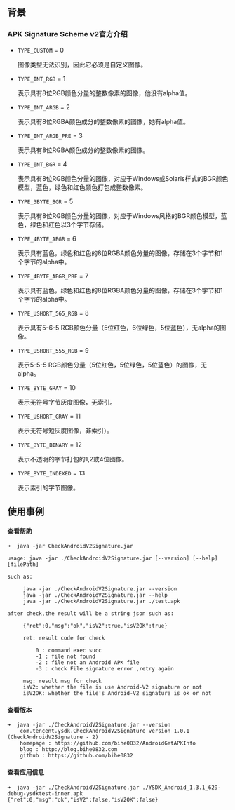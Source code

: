 ## 背景

### APK Signature Scheme v2官方介绍


- `TYPE_CUSTOM` = 0

	图像类型无法识别，因此它必须是自定义图像。
	
- `TYPE_INT_RGB` = 1

	表示具有8位RGB颜色分量的整数像素的图像，他没有alpha值。

- `TYPE_INT_ARGB` = 2

	表示具有8位RGBA颜色成分的整数像素的图像，她有alpha值。
	
- `TYPE_INT_ARGB_PRE` = 3

	表示具有8位RGBA颜色成分的整数像素的图像。
	
- `TYPE_INT_BGR` = 4

	表示具有8位RGB颜色分量的图像，对应于Windows或Solaris样式的BGR颜色模型，蓝色，绿色和红色颜色打包成整数像素。
		
- `TYPE_3BYTE_BGR` = 5

	表示具有8位RGB颜色分量的图像，对应于Windows风格的BGR颜色模型，蓝色，绿色和红色以3个字节存储。

- `TYPE_4BYTE_ABGR` = 6

	表示具有蓝色，绿色和红色的8位RGBA颜色分量的图像，存储在3个字节和1个字节的alpha中。

- `TYPE_4BYTE_ABGR_PRE` = 7

	表示具有蓝色，绿色和红色的8位RGBA颜色分量的图像，存储在3个字节和1个字节的alpha中。

- `TYPE_USHORT_565_RGB` = 8

	表示具有5-6-5 RGB颜色分量（5位红色，6位绿色，5位蓝色），无alpha的图像。

- `TYPE_USHORT_555_RGB` = 9

	表示5-5-5 RGB颜色分量（5位红色，5位绿色，5位蓝色）的图像，无alpha。

- `TYPE_BYTE_GRAY` = 10

	表示无符号字节灰度图像，无索引。

- `TYPE_USHORT_GRAY` = 11

	表示无符号短灰度图像，非索引）。
	
- `TYPE_BYTE_BINARY` = 12 

	表示不透明的字节打包的1,2或4位图像。
	
- `TYPE_BYTE_INDEXED` = 13

	表示索引的字节图像。
 
## 使用事例

#### 查看帮助

	➜  java -jar CheckAndroidV2Signature.jar

	usage: java -jar ./CheckAndroidV2Signature.jar [--version] [--help] [filePath]
	
	such as:
	
		 java -jar ./CheckAndroidV2Signature.jar --version
		 java -jar ./CheckAndroidV2Signature.jar --help
		 java -jar ./CheckAndroidV2Signature.jar ./test.apk
	
	after check,the result will be a string json such as:
	
		 {"ret":0,"msg":"ok","isV2":true,"isV2OK":true}
	
		 ret: result code for check
	
			 0 : command exec succ
			 -1 : file not found
			 -2 : file not an Android APK file
			 -3 : check File signature error ,retry again
	
		 msg: result msg for check
		 isV2: whether the file is use Android-V2 signature or not
		 isV2OK: whether the file's Android-V2 signature is ok or not
			
			
#### 查看版本

	➜  java -jar ./CheckAndroidV2Signature.jar --version
		com.tencent.ysdk.CheckAndroidV2Signature version 1.0.1 (CheckAndroidV2Signature - 2)
		homepage : https://github.com/bihe0832/AndroidGetAPKInfo
		blog : http://blog.bihe0832.com
		github : https://github.com/bihe0832
		
#### 查看应用信息

	➜  java -jar ./CheckAndroidV2Signature.jar ./YSDK_Android_1.3.1_629-debug-ysdktest-inner.apk
	{"ret":0,"msg":"ok","isV2":false,"isV2OK":false}
		

